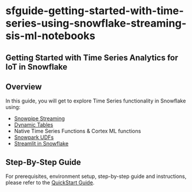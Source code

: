 # sfguide-getting-started-with-time-series-using-snowflake-streaming-sis-ml-notebooks

## Getting Started with Time Series Analytics for IoT in Snowflake

## Overview

In this guide, you will get to explore Time Series functionality in Snowflake using:
* [Snowpipe Streaming](https://docs.snowflake.com/en/user-guide/data-load-snowpipe-streaming-overview)
* [Dynamic Tables](https://docs.snowflake.com/en/user-guide/dynamic-tables-intro)
* Native Time Series Functions & Cortex ML functions
* [Snowpark UDFs](https://docs.snowflake.com/en/developer-guide/udf/udf-overview)
* [Streamlit in Snowflake](https://docs.snowflake.com/en/developer-guide/streamlit/about-streamlit)

## Step-By-Step Guide

For prerequisites, environment setup, step-by-step guide and instructions, please refer to the [QuickStart Guide](https://quickstarts.snowflake.com/guide/getting_started_with_time_series_using_snowflake_streaming_sis_ml_notebooks/index.html#0).